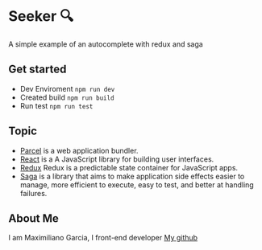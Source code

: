 # Seeker 🔍

A simple example of an autocomplete with redux and saga

## Get started

-   Dev Enviroment `npm run dev`
-   Created build `npm run build`
-   Run test `npm run test`

## Topic

-   [Parcel](https://parceljs.org) is a web application bundler.
-   [React](https://reactjs.org) is a A JavaScript library for building user interfaces.
-   [Redux](https://redux.js.org/introduction/getting-started) Redux is a predictable state container for JavaScript apps.
-   [Saga](https://redux-saga.js.org) is a library that aims to make application side effects easier to manage, more efficient to execute, easy to test, and better at handling failures.

## About Me

I am Maximiliano Garcia, I front-end developer
[My github](https://github.com/MaxiGarcia13)
